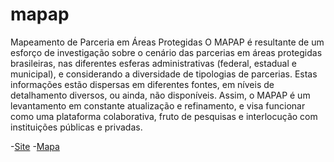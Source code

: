 # mapap
Mapeamento de Parceria em Áreas Protegidas
O MAPAP é resultante de um esforço de investigação sobre o cenário das parcerias em áreas protegidas brasileiras, nas diferentes esferas administrativas (federal, estadual e municipal), e considerando a diversidade de tipologias de parcerias. Estas informações estão dispersas em diferentes fontes, em níveis de detalhamento diversos, ou ainda, não disponíveis.
Assim, o MAPAP é um levantamento em constante atualização e refinamento, e visa funcionar como uma plataforma colaborativa, fruto de pesquisas e interlocução com instituições públicas e privadas.

-[Site](opap.com.br)
-[Mapa](mapap.opap.com.br)

